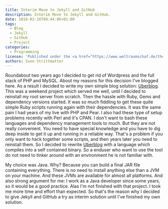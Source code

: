 ```yaml
---
title: Interim Move to Jekyll and GitHub
description: Interim Move to Jekyll and GitHub.
date: 2018-02-16T09:44:06+01:00
tags:
  - Blog
  - Jekyll
  - GitHub
  - Project
categories:
  - Programming
license: 'Published under the <a href="https://www.weltraumschaf.de/the-beer-ware-license.txt">THE BEER-WARE LICENSE</a>.'
authors: Sven Strittmatter
---
```


Roundabout two years  ago I decided to  get rid of Wordpress and  the full stack
of PHP and  MySQL. About my reasons  for this  decision I've blogged  here. As a
result I decided  to write my own simple blog  solution: [Uberblog][1]. This was
a weekend  project which served  me well, until I  decided to reinstall  my root
server from  scratch. Then the  hassle with  Ruby, Gems and  dependency versions
started. It was so much fiddling to  get these quite simple Ruby scripts running
again with their dependencies. It was the same  pain I had years of my live with
PHP and  Pear. I also had  these type of  setup problems recently with  Perl and
it's CPAN. I don't want to  bash these languages and dependency management tools
to much. But they are not really  convenient. You need to have special knowledge
and you  have to  dig deep inside  to get  it up and  running in a  reliable way.
That's a problem if you only want  to hack together some scripts, and then years
later you need to reinstall them. So I decided to rewrite  [Uberblog][1] with  a
language which  compiles into a self contained binary. So a enduser  who want to
use  the tool  do  not need  to  tinker around  with an  environment  he is  not
familiar with.

My choice  was Java.  Why? Because  you can  build a  final JAR  file containing
everything.  There is  no need  to  install anything  else  than a  JVM on  your
machine. And these JVMs are available  for almost all platforms. And also strong
argument for me: I  work as a Java developer since some years,  so it would be a
good practice. Alas I'm not finished with  that project. I took me more time and
effort than  expected. So  that's the reason  why I decided  to give  Jekyll and
GitHub a try as interim solution until I've finished my own solution.

[1]:  https://github.com/Weltraumschaf/uberblog
